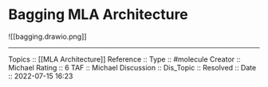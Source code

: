 # Bagging MLA Architecture


![[bagging.drawio.png]]



---
Topics :: [[MLA Architecture]]
Reference ::
Type :: #molecule
Creator :: Michael 
Rating :: 6
TAF :: Michael
Discussion ::
Dis_Topic :: 
Resolved ::
Date :: 2022-07-15 16:23

